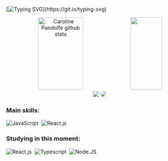 [![Typing SVG](https://readme-typing-svg.herokuapp.com?font=&size=35&pause=1000&color=9ED2C0&background=FF77FE00&center=true&vCenter=true&width=1000&lines=What's+up+dude!+;I'm+Caroline+AKA+Carol;I'm+from+Brazil+🇧🇷;I'm+Frontend+a+Developer!)](https://git.io/typing-svg)



<div align="center">  
  <img width="49%" height="195px" src="https://github-readme-stats.vercel.app/api?username=carolinepandolfe&show_icons=true&count_private=true&hide_border=true&title_color=9ED2C0&icon_color=9ED2C0&text_color=c9d1d9&bg_color=0d1117" alt="Caroline Pandolfe github stats" /> 
  <img width="41%" height="195px" src="https://github-readme-stats.vercel.app/api/top-langs/?username=carolinepandolfe&layout=compact&hide_border=true&title_color=9ED2C0&text_color=9ED2C0&bg_color=0d1117" />
</div>

<div align="center"> 
<a href = "mailto:carol.pandolfe@gmail.com"> <img src="https://img.shields.io/badge/-Gmail-%23333?style=for-the-badge&logo=gmail&logoColor=white" target="_blank"></a>
<a href="https://www.linkedin.com/in/carolinepandolfe/" target="_blank"><img src="https://img.shields.io/badge/-LinkedIn-%230077B5?style=for-the-badge&logo=linkedin&logoColor=white" style="border-radius: 30px" target="_blank"></a> 
 </div>
 
  ### Main skills:
![JavaScript](https://img.shields.io/badge/-JavaScript-0D1117?style=for-the-badge&logo=javascript&labelColor=0D1117)&nbsp;
![React.js](https://img.shields.io/badge/-React.js-0D1117?style=for-the-badge&logo=react&labelColor=0D1117)&nbsp;


### Studying in this moment:
![React.js](https://img.shields.io/badge/-React.js-0D1117?style=for-the-badge&logo=react&labelColor=0D1117)&nbsp;
![Typescript](https://img.shields.io/badge/-TypeScript-0D1117?style=for-the-badge&logo=typescript&labelColor=0D1117&textColor=0D1117)&nbsp;
![Node.JS](https://img.shields.io/badge/-Node.JS-0D1117?style=for-the-badge&logo=node.js&labelColor=0D1117&textColor=0D1117)&nbsp;
